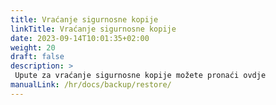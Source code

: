 ```yaml
---
title: Vraćanje sigurnosne kopije
linkTitle: Vraćanje sigurnosne kopije
date: 2023-09-14T10:01:35+02:00
weight: 20
draft: false
description: >
 Upute za vraćanje sigurnosne kopije možete pronaći ovdje
manualLink: /hr/docs/backup/restore/
---
```

<script>
  window.location.href = "/hr/docs/backup/restore/";
</script>

